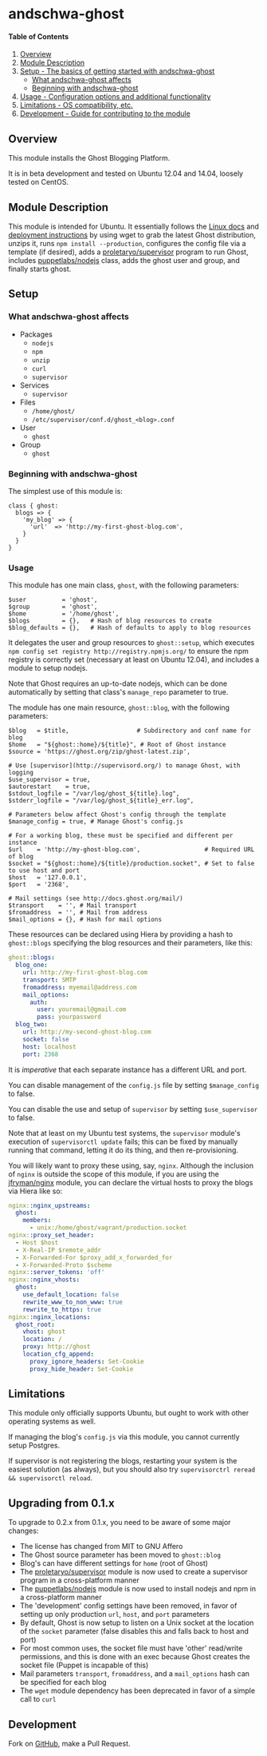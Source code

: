 # andschwa-ghost

#### Table of Contents

1. [Overview](#overview)
2. [Module Description](#module-description)
3. [Setup - The basics of getting started with andschwa-ghost](#setup)
    * [What andschwa-ghost affects](#what-andschwa-ghost-affects)
    * [Beginning with andschwa-ghost](#beginning-with-andschwa-ghost)
4. [Usage - Configuration options and additional functionality](#usage)
5. [Limitations - OS compatibility, etc.](#limitations)
6. [Development - Guide for contributing to the module](#development)

## Overview

This module installs the Ghost Blogging Platform.

It is in beta development and tested on Ubuntu 12.04 and 14.04,
loosely tested on CentOS.

## Module Description

This module is intended for Ubuntu. It essentially follows the
[Linux docs](http://docs.ghost.org/installation/linux/) and
[deployment instructions](http://docs.ghost.org/installation/deploy/)
by using wget to grab the latest Ghost distribution, unzips it, runs
`npm install --production`, configures the config file via a template
(if desired), adds a
[proletaryo/supervisor](https://github.com/proletaryo/puppet-supervisor/)
program to run Ghost, includes
[puppetlabs/nodejs](https://github.com/puppetlabs/puppetlabs-nodejs/)
class, adds the ghost user and group, and finally starts ghost.

## Setup

### What andschwa-ghost affects

* Packages
    * `nodejs`
	* `npm`
	* `unzip`
	* `curl`
	* `supervisor`
* Services
    * `supervisor`
* Files
    * `/home/ghost/`
    * `/etc/supervisor/conf.d/ghost_<blog>.conf`
* User
    * `ghost`
* Group
    * `ghost`

### Beginning with andschwa-ghost

The simplest use of this module is:

```puppet
class { ghost:
  blogs => {
    'my_blog' => {
      'url'  => 'http://my-first-ghost-blog.com',
    }
  }
}
```

### Usage

This module has one main class, `ghost`, with the following
parameters:

```puppet
$user          = 'ghost',
$group         = 'ghost',
$home          = '/home/ghost',
$blogs         = {},   # Hash of blog resources to create
$blog_defaults = {},   # Hash of defaults to apply to blog resources
```

It delegates the user and group resources to `ghost::setup`, which executes
`npm config set registry http://registry.npmjs.org/` to ensure the npm
registry is correctly set (necessary at least on Ubuntu 12.04), and
includes a module to setup nodejs.

Note that Ghost requires an up-to-date nodejs, which can be done
automatically by setting that class's `manage_repo` parameter to true.

The module has one main resource, `ghost::blog`, with the following
parameters:

```puppet
$blog   = $title,                   # Subdirectory and conf name for blog
$home   = "${ghost::home}/${title}", # Root of Ghost instance
$source = 'https://ghost.org/zip/ghost-latest.zip',

# Use [supervisor](http://supervisord.org/) to manage Ghost, with logging
$use_supervisor = true,
$autorestart    = true,
$stdout_logfile = "/var/log/ghost_${title}.log",
$stderr_logfile = "/var/log/ghost_${title}_err.log",

# Parameters below affect Ghost's config through the template
$manage_config = true, # Manage Ghost's config.js

# For a working blog, these must be specified and different per instance
$url    = 'http://my-ghost-blog.com',                  # Required URL of blog
$socket = "${ghost::home}/${title}/production.socket", # Set to false to use host and port
$host   = '127.0.0.1',
$port   = '2368',

# Mail settings (see http://docs.ghost.org/mail/)
$transport    = '', # Mail transport
$fromaddress  = '', # Mail from address
$mail_options = {}, # Hash for mail options
```

These resources can be declared using Hiera by providing a hash to
`ghost::blogs` specifying the blog resources and their parameters,
like this:

```yaml
ghost::blogs:
  blog_one:
    url: http://my-first-ghost-blog.com
    transport: SMTP
	fromaddress: myemail@address.com
	mail_options:
	  auth:
        user: youremail@gmail.com
        pass: yourpassword
  blog_two:
    url: http://my-second-ghost-blog.com
    socket: false
	host: localhost
    port: 2368
```

It is *imperative* that each separate instance has a different URL and
port.

You can disable management of the `config.js` file by setting
`$manage_config` to false.

You can disable the use and setup of `supervisor` by setting
`$use_supervisor` to false.

Note that at least on my Ubuntu test systems, the `supervisor`
module's execution of `supervisorctl update` fails; this can be fixed
by manually running that command, letting it do its thing, and then
re-provisioning.

You will likely want to proxy these using, say, `nginx`. Although the
inclusion of `nginx` is outside the scope of this module, if you are
using the [jfryman/nginx](https://forge.puppetlabs.com/jfryman/nginx)
module, you can declare the virtual hosts to proxy the blogs via Hiera
like so:

```yaml
nginx::nginx_upstreams:
  ghost:
    members:
      - unix:/home/ghost/vagrant/production.socket
nginx::proxy_set_header:
  - Host $host
  - X-Real-IP $remote_addr
  - X-Forwarded-For $proxy_add_x_forwarded_for
  - X-Forwarded-Proto $scheme
nginx::server_tokens: 'off'
nginx::nginx_vhosts:
  ghost:
    use_default_location: false
    rewrite_www_to_non_www: true
    rewrite_to_https: true
nginx::nginx_locations:
  ghost_root:
    vhost: ghost
    location: /
    proxy: http://ghost
    location_cfg_append:
      proxy_ignore_headers: Set-Cookie
      proxy_hide_header: Set-Cookie
```

## Limitations

This module only officially supports Ubuntu, but ought to work with
other operating systems as well.

If managing the blog's `config.js` via this module, you cannot
currently setup Postgres.

If supervisor is not registering the blogs, restarting your system is
the easiest solution (as always), but you should also try
`supervisorctrl reread && supervisorctl reload`.

## Upgrading from 0.1.x

To upgrade to 0.2.x from 0.1.x, you need to be aware of some major
changes:

- The license has changed from MIT to GNU Affero
- The Ghost source parameter has been moved to `ghost::blog`
- Blog's can have different settings for `home` (root of Ghost)
- The
  [proletaryo/supervisor](https://github.com/proletaryo/puppet-supervisor/)
  module is now used to create a supervisor program in a
  cross-platform manner
- The
  [puppetlabs/nodejs](https://github.com/puppetlabs/puppetlabs-nodejs/)
  module is now used to install nodejs and npm in a cross-platform
  manner
- The 'development' config settings have been removed, in favor of
  setting up only production `url`, `host`, and `port` parameters
- By default, Ghost is now setup to listen on a Unix socket at the
  location of the `socket` parameter (false disables this and falls
  back to host and port)
- For most common uses, the socket file must have 'other' read/write
  permissions, and this is done with an exec because Ghost creates the
  socket file (Puppet is incapable of this)
- Mail parameters `transport`, `fromaddress`, and a `mail_options`
  hash can be specified for each blog
- The `wget` module dependency has been deprecated in favor of a
  simple call to `curl`

## Development

Fork on [GitHub](https://github.com/andschwa/puppet-ghost), make a
Pull Request.
